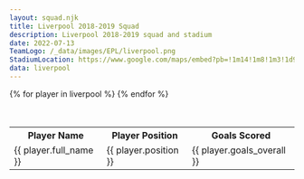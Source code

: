 ```yaml
---
layout: squad.njk
title: Liverpool 2018-2019 Squad
description: Liverpool 2018-2019 squad and stadium
date: 2022-07-13
TeamLogo: /_data/images/EPL/liverpool.png
StadiumLocation: https://www.google.com/maps/embed?pb=!1m14!1m8!1m3!1d9508.420322301805!2d-2.96083!3d53.4308294!3m2!1i1024!2i768!4f13.1!3m3!1m2!1s0x0%3A0x84576a57e21973ff!2sAnfield!5e0!3m2!1sen!2sza!4v1657775353379!5m2!1sen!2sza
data: liverpool
---
```


<table class="table" style="margin-left:auto;margin-right:auto;margin-top:10%;">
<tr>
<th>Player Name</th><th>Player Position</th><th>Goals Scored</th>
</tr>
{% for player in liverpool %}
<tr>
<td>{{ player.full_name }}</td><td>{{ player.position }}</td><td>{{ player.goals_overall }}
</tr>
{% endfor %}
</table>